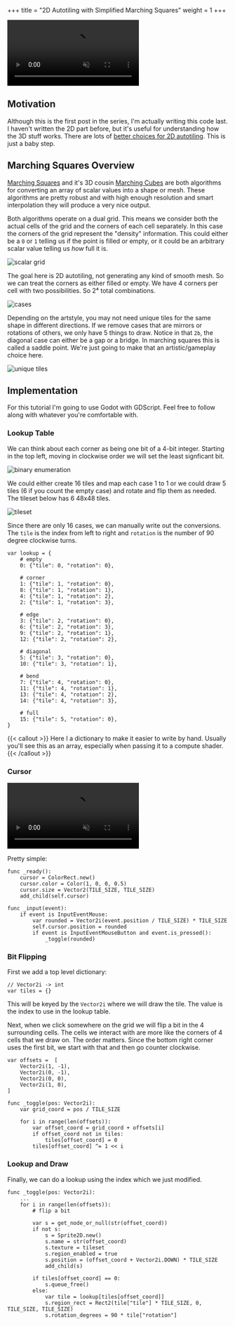 +++
title = "2D Autotiling with Simplified Marching Squares"
weight = 1
+++

<video src="demo.mp4" autoplay muted loop></video>

## Motivation

Although this is the first post in the series, I'm actually writing this code last.
I haven't written the 2D part before, but it's useful for understanding how the 3D
stuff works. There are lots of [better choices for 2D autotiling](https://www.boristhebrave.com/2021/09/12/beyond-basic-autotiling/).
This is just a baby step.

## Marching Squares Overview

[Marching Squares](https://en.wikipedia.org/wiki/Marching_squares) and it's 3D
cousin [Marching Cubes](https://en.wikipedia.org/wiki/Marching_cubes) are both
algorithms for converting an array of scalar values into a shape or mesh. These algorithms 
are pretty robust and with high enough resolution and smart interpolation they will 
produce a very nice output. 

Both algorithms operate on a dual grid. This means we consider both the actual
cells of the grid and the corners of each cell separately. In this case the corners
of the grid represent the "density" information. This could either be a `0` or `1`
telling us if the point is filled or empty, or it could be an arbitrary scalar value
telling us _how_ full it is.

![scalar grid](grid.jpg)

The goal here is 2D autotiling, not generating any kind of smooth mesh. So we can
treat the corners as either filled or empty. We have 4 corners per cell with two
possibilities. So 2⁴ total combinations.

![cases](cases.jpg)

Depending on the artstyle, you may not need unique tiles for the same shape
in different directions. If we remove cases that are mirrors or rotations
of others, we only have 5 things to draw. Notice in that `2b`, the diagonal
case can either be a gap or a bridge. In marching squares this is called a
saddle point. We're just going to make that an artistic/gameplay choice here.

![unique tiles](uniq.jpg)

## Implementation

For this tutorial I'm going to use Godot with GDScript. Feel free to follow along
with whatever you're comfortable with.


### Lookup Table

We can think about each corner as being one bit of a 4-bit
integer. Starting in the top left, moving in clockwise order
we will set the least signficant bit.

![binary enumeration](binary.jpg)

We could either create 16 tiles and map each case 1 to 1
or we could draw 5 tiles (6 if you count the empty case)
and rotate and flip them as needed. The tileset below has
6 48x48 tiles.

![tileset](tileset.png)

Since there are only 16 cases, we can manually write out the
conversions. The `tile` is the index from left to right and
`rotation` is the number of 90 degree clockwise turns.

```gdscript
var lookup = {
	# empty
	0: {"tile": 0, "rotation": 0}, 

	# corner 
	1: {"tile": 1, "rotation": 0},
	8: {"tile": 1, "rotation": 1},
	4: {"tile": 1, "rotation": 2},
	2: {"tile": 1, "rotation": 3},

	# edge 
	3: {"tile": 2, "rotation": 0},
	6: {"tile": 2, "rotation": 3},
	9: {"tile": 2, "rotation": 1},
	12: {"tile": 2, "rotation": 2},

	# diagonal 
	5: {"tile": 3, "rotation": 0},
	10: {"tile": 3, "rotation": 1},

	# bend
	7: {"tile": 4, "rotation": 0},
	11: {"tile": 4, "rotation": 1},
	13: {"tile": 4, "rotation": 2},
	14: {"tile": 4, "rotation": 3},

	# full
	15: {"tile": 5, "rotation": 0},
}
```

{{< callout >}}
Here I a dictionary to make it easier to write by hand.
Usually you'll see this as an array, especially when
passing it to a compute shader.
{{< /callout >}}

### Cursor

<video src="step-1.mp4" autoplay muted loop></video>

Pretty simple:

```gdscript
func _ready():
	cursor = ColorRect.new()
	cursor.color = Color(1, 0, 0, 0.5)
	cursor.size = Vector2(TILE_SIZE, TILE_SIZE)
	add_child(self.cursor)

func _input(event):
	if event is InputEventMouse:
		var rounded = Vector2i(event.position / TILE_SIZE) * TILE_SIZE
		self.cursor.position = rounded
		if event is InputEventMouseButton and event.is_pressed():
			_toggle(rounded)
```

### Bit Flipping

First we add a top level dictionary:

```
// Vector2i -> int
var tiles = {}
```

This will be keyed by the `Vector2i` where we will draw the tile.
The value is the index to use in the lookup table.

Next, when we click somewhere on the grid we will flip a bit in the 4 surrounding cells.
The cells we interact with are more like the corners of 4 cells that we draw on. The order matters.
Since the bottom right corner uses the first bit, we start with that and then go counter clockwise.

```gdscript
var offsets =  [
	Vector2i(1, -1),
	Vector2i(0, -1),
	Vector2i(0, 0), 
	Vector2i(1, 0), 
]

func _toggle(pos: Vector2i):
	var grid_coord = pos / TILE_SIZE
	
	for i in range(len(offsets)):
		var offset_coord = grid_coord + offsets[i]
		if offset_coord not in tiles:
			tiles[offset_coord] = 0
		tiles[offset_coord] ^= 1 << i
```

### Lookup and Draw

Finally, we can do a lookup using the index which we just modified.

```gdscript
func _toggle(pos: Vector2i):
    ...
    for i in range(len(offsets)):
        # flip a bit 

    	var s = get_node_or_null(str(offset_coord))
		if not s:
			s = Sprite2D.new()
			s.name = str(offset_coord)
			s.texture = tileset
			s.region_enabled = true
			s.position = (offset_coord + Vector2i.DOWN) * TILE_SIZE
			add_child(s)
		
		if tiles[offset_coord] == 0:
			s.queue_free()
		else:
			var tile = lookup[tiles[offset_coord]]		
			s.region_rect = Rect2(tile["tile"] * TILE_SIZE, 0, TILE_SIZE, TILE_SIZE)		
			s.rotation_degrees = 90 * tile["rotation"]
```
